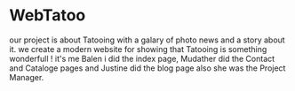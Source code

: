 # WebTatoo
our project is about Tatooing with a galary of photo news and a story about it.
we create a modern website for showing that Tatooing is something wonderfull !
it's me Balen i did the index page, Mudather did the Contact and Cataloge pages and Justine did the blog page also she was the Project Manager.
